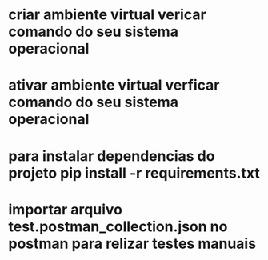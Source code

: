 
# criar ambiente virtual vericar comando do seu sistema operacional
# ativar ambiente virtual verficar comando do seu sistema operacional 
# para instalar dependencias do projeto pip install -r requirements.txt
# importar arquivo test.postman_collection.json no postman para relizar testes manuais